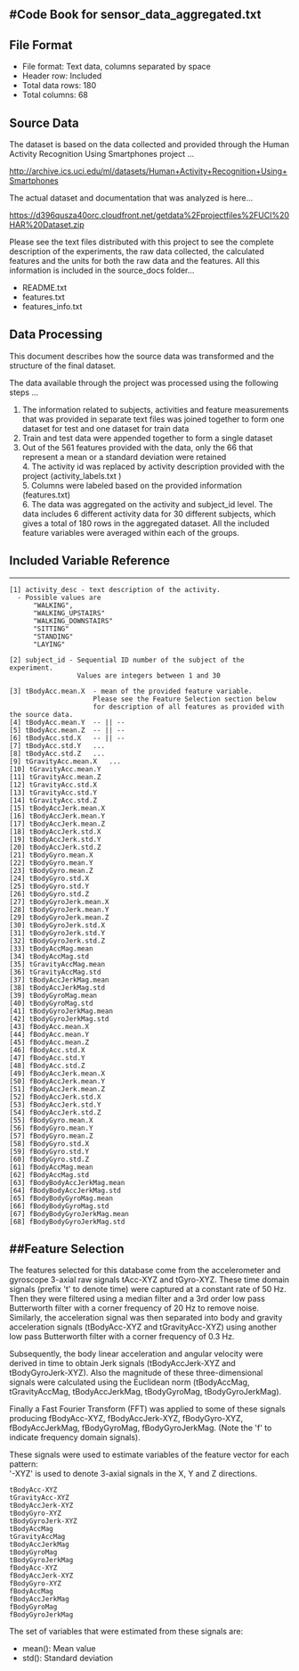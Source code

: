  
#Code Book for sensor_data_aggregated.txt 
----------------------------------------------------------------

## File Format
 - File format: Text data, columns separated by space
 - Header row: Included
 - Total data rows: 180
 - Total columns: 68

## Source Data 
 The dataset is based on the data collected and provided through the Human 
 Activity Recognition Using Smartphones project ...
 
 http://archive.ics.uci.edu/ml/datasets/Human+Activity+Recognition+Using+Smartphones
 
 The actual dataset and documentation that was analyzed is here...
 
 https://d396qusza40orc.cloudfront.net/getdata%2Fprojectfiles%2FUCI%20HAR%20Dataset.zip
 
 Please see the text files distributed with this project to see the complete
 description of the experiments, the raw data collected, the calculated features
 and the units for both the raw data and the features. All this information is 
 included in the source_docs folder...
 - README.txt 
 - features.txt 
 - features_info.txt 

## Data Processing  
This document describes how the source data was transformed and the structure of the final dataset. 
  
 The data available through the project was processed using the following steps ...
 1. The information related to subjects, activities and feature measurements that was provided in separate text files was joined together to form one dataset for test and one dataset for train data
 2. Train and test data were appended together to form a single dataset
 3. Out of the 561 features provided with the data, only the 66 that represent a mean or a standard deviation were retained 
<br>4. The activity id was replaced by activity description provided with the project (activity_labels.txt )
<br>5. Columns were labeled based on the provided information (features.txt)
<br>6. The data was aggregated on the activity and subject_id level. The data includes 6 different activity data for 30 different subjects, which gives a total of 180 rows in the aggregated dataset. All the included feature variables were averaged within each of the groups.
	 
## Included Variable Reference
----------------------------
``` 
[1] activity_desc - text description of the activity. 
  - Possible values are 
	  "WALKING", 
	  "WALKING_UPSTAIRS"
	  "WALKING_DOWNSTAIRS"
	  "SITTING"
	  "STANDING"
	  "LAYING"

[2] subject_id - Sequential ID number of the subject of the experiment. 
                 Values are integers between 1 and 30

[3] tBodyAcc.mean.X  - mean of the provided feature variable. 
                     Please see the Feature Selection section below 
					 for description of all features as provided with the source data.
[4] tBodyAcc.mean.Y  -- || --
[5] tBodyAcc.mean.Z  -- || -- 
[6] tBodyAcc.std.X   -- || --
[7] tBodyAcc.std.Y   ...
[8] tBodyAcc.std.Z   ... 
[9] tGravityAcc.mean.X   ... 
[10] tGravityAcc.mean.Y
[11] tGravityAcc.mean.Z
[12] tGravityAcc.std.X
[13] tGravityAcc.std.Y
[14] tGravityAcc.std.Z
[15] tBodyAccJerk.mean.X
[16] tBodyAccJerk.mean.Y
[17] tBodyAccJerk.mean.Z
[18] tBodyAccJerk.std.X
[19] tBodyAccJerk.std.Y
[20] tBodyAccJerk.std.Z
[21] tBodyGyro.mean.X
[22] tBodyGyro.mean.Y
[23] tBodyGyro.mean.Z
[24] tBodyGyro.std.X
[25] tBodyGyro.std.Y
[26] tBodyGyro.std.Z
[27] tBodyGyroJerk.mean.X
[28] tBodyGyroJerk.mean.Y
[29] tBodyGyroJerk.mean.Z
[30] tBodyGyroJerk.std.X
[31] tBodyGyroJerk.std.Y
[32] tBodyGyroJerk.std.Z
[33] tBodyAccMag.mean
[34] tBodyAccMag.std
[35] tGravityAccMag.mean
[36] tGravityAccMag.std
[37] tBodyAccJerkMag.mean
[38] tBodyAccJerkMag.std
[39] tBodyGyroMag.mean
[40] tBodyGyroMag.std
[41] tBodyGyroJerkMag.mean
[42] tBodyGyroJerkMag.std
[43] fBodyAcc.mean.X
[44] fBodyAcc.mean.Y
[45] fBodyAcc.mean.Z
[46] fBodyAcc.std.X
[47] fBodyAcc.std.Y
[48] fBodyAcc.std.Z
[49] fBodyAccJerk.mean.X
[50] fBodyAccJerk.mean.Y
[51] fBodyAccJerk.mean.Z
[52] fBodyAccJerk.std.X
[53] fBodyAccJerk.std.Y
[54] fBodyAccJerk.std.Z
[55] fBodyGyro.mean.X
[56] fBodyGyro.mean.Y
[57] fBodyGyro.mean.Z
[58] fBodyGyro.std.X
[59] fBodyGyro.std.Y
[60] fBodyGyro.std.Z
[61] fBodyAccMag.mean
[62] fBodyAccMag.std
[63] fBodyBodyAccJerkMag.mean
[64] fBodyBodyAccJerkMag.std
[65] fBodyBodyGyroMag.mean
[66] fBodyBodyGyroMag.std
[67] fBodyBodyGyroJerkMag.mean
[68] fBodyBodyGyroJerkMag.std
```

##Feature Selection 
----------------------------

The features selected for this database come from the accelerometer and gyroscope 3-axial raw signals tAcc-XYZ and tGyro-XYZ. These time domain signals (prefix 't' to denote time) were captured at a constant rate of 50 Hz. Then they were filtered using a median filter and a 3rd order low pass Butterworth filter with a corner frequency of 20 Hz to remove noise. Similarly, the acceleration signal was then separated into body and gravity acceleration signals (tBodyAcc-XYZ and tGravityAcc-XYZ) using another low pass Butterworth filter with a corner frequency of 0.3 Hz. 

Subsequently, the body linear acceleration and angular velocity were derived in time to obtain Jerk signals (tBodyAccJerk-XYZ and tBodyGyroJerk-XYZ). Also the magnitude of these three-dimensional signals were calculated using the Euclidean norm (tBodyAccMag, tGravityAccMag, tBodyAccJerkMag, tBodyGyroMag, tBodyGyroJerkMag). 

Finally a Fast Fourier Transform (FFT) was applied to some of these signals producing fBodyAcc-XYZ, fBodyAccJerk-XYZ, fBodyGyro-XYZ, fBodyAccJerkMag, fBodyGyroMag, fBodyGyroJerkMag. (Note the 'f' to indicate frequency domain signals). 

These signals were used to estimate variables of the feature vector for each pattern:  
'-XYZ' is used to denote 3-axial signals in the X, Y and Z directions.
```
tBodyAcc-XYZ
tGravityAcc-XYZ
tBodyAccJerk-XYZ
tBodyGyro-XYZ
tBodyGyroJerk-XYZ
tBodyAccMag
tGravityAccMag
tBodyAccJerkMag
tBodyGyroMag
tBodyGyroJerkMag
fBodyAcc-XYZ
fBodyAccJerk-XYZ
fBodyGyro-XYZ
fBodyAccMag
fBodyAccJerkMag
fBodyGyroMag
fBodyGyroJerkMag
```
The set of variables that were estimated from these signals are: 

 - mean(): Mean value
 - std(): Standard deviation
